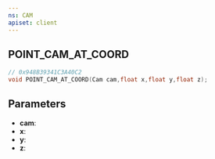```yaml
---
ns: CAM
apiset: client
---
```

## POINT_CAM_AT_COORD

```c
// 0x948B39341C3A40C2
void POINT_CAM_AT_COORD(Cam cam,float x,float y,float z);
```


## Parameters
* **cam**:
* **x**:
* **y**:
* **z**: